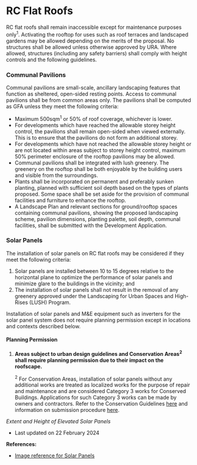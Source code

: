# RC Flat Roofs

RC flat roofs shall remain inaccessible except for maintenance purposes only<sup>1</sup>. Activating the rooftop for uses such as roof terraces and landscaped gardens may be allowed depending on the merits of the proposal. No structures shall be allowed unless otherwise approved by URA. Where allowed, structures (including any safety barriers) shall comply with height controls and the following guidelines.

### **Communal Pavilions**

Communal pavilions are small-scale, ancillary landscaping features that function as sheltered, open-sided resting points. Access to communal pavilions shall be from common areas only. The pavilions shall be computed as GFA unless they meet the following criteria:

- Maximum 500sqm<sup>1</sup> or 50% of roof coverage, whichever is lower.
- For developments which have reached the allowable storey height control, the pavilions shall remain open-sided when viewed externally. This is to ensure that the pavilions do not form an additional storey.
- For developments which have not reached the allowable storey height or are not located within areas subject to storey height control, maximum 50% perimeter enclosure of the rooftop pavilions may be allowed.
- Communal pavilions shall be integrated with lush greenery. The greenery on the rooftop shall be both enjoyable by the building users and visible from the surroundings.
- Plants shall be incorporated on permanent and preferably sunken planting, planned with sufficient soil depth based on the types of plants proposed. Some space shall be set aside for the provision of communal facilities and furniture to enhance the rooftop.
- A Landscape Plan and relevant sections for ground/rooftop spaces containing communal pavilions, showing the proposed landscaping scheme, pavilion dimensions, planting palette, soil depth, communal facilities, shall be submitted with the Development Application.

### **Solar Panels**
The installation of solar panels on RC flat roofs may be considered if they meet the following criteria:

1. Solar panels are installed between 10 to 15 degrees relative to the horizontal plane to optimize the performance of solar panels and minimize glare to the buildings in the vicinity; and
2. The installation of solar panels shall not result in the removal of any greenery approved under the Landscaping for Urban Spaces and High-Rises (LUSH) Program.

Installation of solar panels and M&E equipment such as inverters for the solar panel system does not require planning permission except in locations and contexts described below.

#### **Planning Permission**

1. **Areas subject to urban design guidelines and Conservation Areas<sup>2</sup> shall require planning permission due to their impact on the roofscape.**
    
    <sup>2</sup> For Conservation Areas, installation of solar panels without any additional works are treated as localized works for the purpose of repair and maintenance and are considered Category 3 works for Conserved Buildings. Applications for such Category 3 works can be made by owners and contractors. Refer to the Conservation Guidelines [here](https://www.ura.gov.sg/Corporate/Guidelines/Conservation) and information on submission procedure [here](https://www.ura.gov.sg/Corporate/Guidelines/Conservation/Additions-Alterations/Types-Works).

*Extent and Height of Elevated Solar Panels*

- Last updated on 22 February 2024

**References:**
- [Image reference for Solar Panels](https://www.ura.gov.sg/-/media/Corporate/Guidelines/Development-control/GFA/GFA54_Solar_Panels_Buildings.jpg?h=100%25&w=100%25) 
